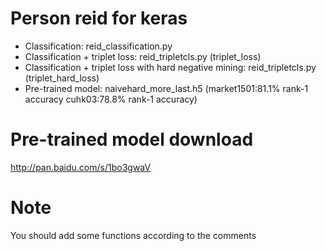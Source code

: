 #  Person reid for keras

- Classification: reid_classification.py
- Classification + triplet loss: reid_tripletcls.py (triplet_loss)
- Classification + triplet loss with hard negative mining: reid_tripletcls.py (triplet_hard_loss)
- Pre-trained model: naivehard_more_last.h5 (market1501:81.1% rank-1 accuracy cuhk03:78.8% rank-1 accuracy)

# Pre-trained model download
http://pan.baidu.com/s/1bo3gwaV

# Note
You should add some functions according to the comments
